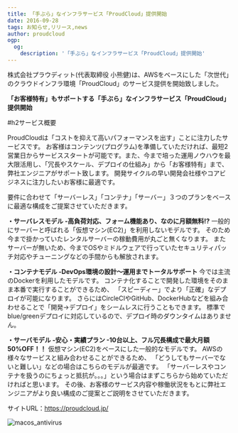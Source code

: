```yaml
---
title: 「手ぶら」なインフラサービス「ProudCloud」提供開始
date: 2016-09-28
tags: お知らせ,リリース,news
author: proudcloud
ogp:
  og:
    description: '「手ぶら」なインフラサービス「ProudCloud」提供開始'
---
```


株式会社プラウディット(代表取締役 小熊健)は、AWSをベースにした「次世代」のクラウドインフラ環境「ProudCloud」のサービス提供を開始致しました。

**「お客様特有」もサポートする「手ぶら」なインフラサービス「ProudCloud」提供開始**

#h2サービス概要

ProudCloudは「コストを抑えて高いパフォーマンスを出す」ことに注力したサービスです。
お客様はコンテンツ(プログラム)を準備していただければ、最短2営業日からサービススタートが可能です。また、今まで培った運用ノウハウを最大限活用し、「冗長やスケール、デプロイの仕組み」から「お客様特有」まで、弊社エンジニアがサポート致します。
開発サイクルの早い開発会社様やコアビジネスに注力したいお客様に最適です。

要件に合わせて「サーバーレス」「コンテナ」「サーバー」３つのプランをベースに最適な構成をご提案させていただきます。


**・サーバレスモデル  -高負荷対応、フォーム機能あり、なのに月額無料!?**
一般的にサーバーと呼ばれる「仮想マシン(EC2)」を利用しないモデルです。
そのため今まで掛かっていたレンタルサーバーの稼動費用が丸ごと無くなります。
またサーバーが無いため、今までOSやミドルウェアで行っていたセキュリティパッチ対応やチューニングなどの手間からも解放されます。

**・コンテナモデル -DevOps環境の設計〜運用までトータルサポート**
今では主流のDockerを利用したモデルです。
コンテナ化することで開発した環境をそのまま本番で実行することができるため、
「スピーディー」でより「正確」なデプロイが可能になります。
さらにはCircleCIやGitHub、DockerHubなどを組み合わせることで「開発→デプロイ」をシームレスに行うこともできます。
標準でblue/greenデプロイに対応しているので、デプロイ時のダウンタイムはありません。

**・サーバモデル -安心・実績プラン -10台以上、フル冗長構成で最大月額50%OFF！！**
仮想マシン(EC2)をベースにした一般的なモデルです。
AWSの様々なサービスと組み合わせることができるため、
「どうしてもサーバーでないと難しい」などの場合はこちらのモデルが最適です。
「サーバーレスやコンテナを扱うのにちょっと抵抗が。。。」という場合はまずこちらから始めていただければと思います。
その後、お客様のサービス内容や稼働状況をもとに弊社エンジニアがより良い構成のご提案とご説明をさせていただきます。


サイトURL：https://proudcloud.jp/

![macos_antivirus](./2016/0928_releae/ProudCloud_site.png)




